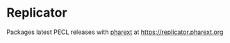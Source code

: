 # Replicator

Packages latest PECL releases with [pharext](https://github.com/m6w6/pharext) at https://replicator.pharext.org
